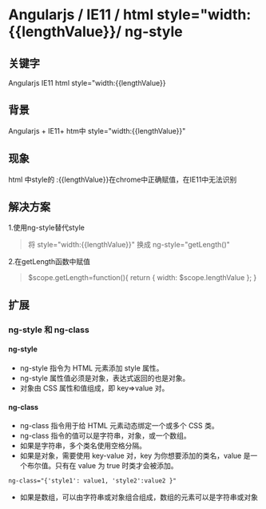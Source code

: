 # Angularjs / IE11 /  html style="width:{{lengthValue}}/ ng-style


## 关键字
Angularjs IE11 html style="width:{{lengthValue}}
    
## 背景
Angularjs + IE11+ htm中 style="width:{{lengthValue}}"
    
## 现象
html 中style的 :{{lengthValue}}在chrome中正确赋值，在IE11中无法识别
    
## 解决方案
1.使用ng-style替代style 
  > 将 style="width:{{lengthValue}}" 换成  ng-style="getLength()"
  
2.在getLength函数中赋值
  > $scope.getLength=function(){
    return { width: $scope.lengthValue };
  }
  
  
## 扩展

### ng-style 和 ng-class

#### ng-style
- ng-style 指令为 HTML 元素添加 style 属性。
- ng-style 属性值必须是对象，表达式返回的也是对象。
- 对象由 CSS 属性和值组成，即 key=>value 对。


#### ng-class
- ng-class 指令用于给 HTML 元素动态绑定一个或多个 CSS 类。
- ng-class 指令的值可以是字符串，对象，或一个数组。
 - 如果是字符串，多个类名使用空格分隔。
 - 如果是对象，需要使用 key-value 对，key 为你想要添加的类名，value 是一个布尔值。只有在 value 为 true 时类才会被添加。
 ```html
ng-class="{'style1': value1, 'style2':value2 }"
```
 - 如果是数组，可以由字符串或对象组合组成，数组的元素可以是字符串或对象
    
